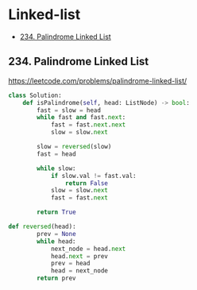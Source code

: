 # Linked-list 

+ [234. Palindrome Linked List](#https://leetcode.com/problems/palindrome-linked-list/)

## 234. Palindrome Linked List

https://leetcode.com/problems/palindrome-linked-list/

```python
class Solution:
    def isPalindrome(self, head: ListNode) -> bool:
        fast = slow = head
        while fast and fast.next:
            fast = fast.next.next
            slow = slow.next

        slow = reversed(slow)
        fast = head

        while slow:
            if slow.val != fast.val:
                return False
            slow = slow.next
            fast = fast.next

        return True

def reversed(head):
        prev = None
        while head:
            next_node = head.next
            head.next = prev
            prev = head
            head = next_node
        return prev
```
